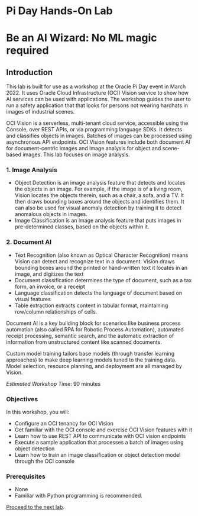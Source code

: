 # Pi Day Hands-On Lab
# Be an AI Wizard: No ML magic required

## Introduction

This lab is built for use as a workshop at the Oracle Pi Day event in March 2022. It uses Oracle Cloud Infrastructure (OCI) Vision service to show how AI services can be used with applications. The workshop guides the user to run a safety application that that looks for persons not wearing hardhats in images of industrial scenes.

OCI Vision is a serverless, multi-tenant cloud service, accessible using the Console, over REST APIs, or via programming language SDKs. It detects and classifies objects in images. Batches of images can be processed using asynchronous API endpoints. OCI Vision features include both document AI for document-centric images and image analysis for object and scene-based images. This lab focuses on image analysis.

### 1. Image Analysis

* Object Detection is an image analysis feature that detects and locates the objects in an image. For example, if the image is of a living room, Vision locates the objects therein, such as a chair, a sofa, and a TV. It then draws bounding boxes around the objects and identifies them. It can also be used for visual anomaly detection by training it to detect anomalous objects in images.
* Image Classification is an image analysis feature that puts images in pre-determined classes, based on the objects within it.

### 2. Document AI

* Text Recognition (also known as Optical Character Recognition) means Vision can detect and recognize text in a document. Vision draws bounding boxes around the printed or hand-written text it locates in an image, and digitizes the text
* Document classification determines the type of document, such as a tax form, an invoice, or a receipt
* Language classification detects the language of document based on visual features
* Table extraction extracts content in tabular format, maintaining row/column relationships of cells.

Document AI is a key building block for scenarios like business process automation (also called RPA for Robotic Process Automation), automated receipt processing, semantic search, and the automatic extraction of information from unstructured content like scanned documents.

Custom model training tailors base models (through transfer learning approaches) to make deep learning models tuned to the training data. Model selection, resource planning, and deployment are all managed by Vision.

*Estimated Workshop Time*: 90 minutes

### Objectives

In this workshop, you will:

* Configure an OCI tenancy for OCI Vision
* Get familiar with the OCI console and exercise OCI Vision features with it
* Learn how to use REST API to communicate with OCI vision endpoints
* Execute a sample application that processes a batch of images using object detection
* Learn how to train an image classification or object detection model through the OCI console

### Prerequisites
  - None
  - Familiar with Python programming is recommended.

[Proceed to the next lab](#next).
